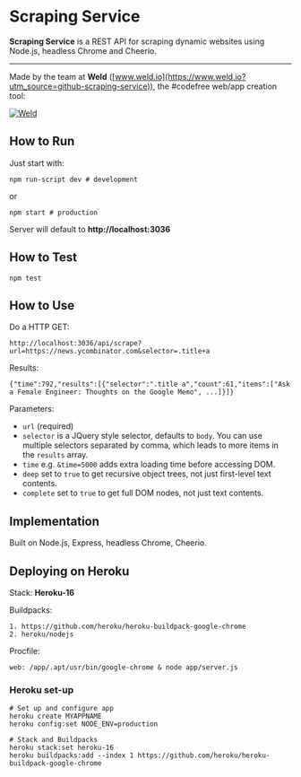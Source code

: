 # Scraping Service

**Scraping Service** is a REST API for scraping dynamic websites using Node.js, headless Chrome and Cheerio.

----------

Made by the team at **Weld** ([www.weld.io](https://www.weld.io?utm_source=github-scraping-service)), the #codefree web/app creation tool:

[![Weld](https://s3-eu-west-1.amazonaws.com/weld-social-and-blog/gif/weld_explained.gif?v2)](https://www.weld.io?utm_source=github-scraping-service)


## How to Run

Just start with:

	npm run-script dev # development

or

	npm start # production

Server will default to **http://localhost:3036**


## How to Test

	npm test


## How to Use

Do a HTTP GET:

	http://localhost:3036/api/scrape?url=https://news.ycombinator.com&selector=.title+a

Results:

	{"time":792,"results":[{"selector":".title a","count":61,"items":["Ask a Female Engineer: Thoughts on the Google Memo", ...]}]}

Parameters:

* `url` (required)
* `selector` is a JQuery style selector, defaults to `body`. You can use multiple selectors separated by comma, which leads to more items in the `results` array.
* `time` e.g. `&time=5000` adds extra loading time before accessing DOM.
* `deep` set to `true` to get recursive object trees, not just first-level text contents.
* `complete` set to `true` to get full DOM nodes, not just text contents.


## Implementation

Built on Node.js, Express, headless Chrome, Cheerio.


## Deploying on Heroku

Stack: **Heroku-16**

Buildpacks:

	1. https://github.com/heroku/heroku-buildpack-google-chrome
	2. heroku/nodejs

Procfile:

	web: /app/.apt/usr/bin/google-chrome & node app/server.js

### Heroku set-up

	# Set up and configure app
	heroku create MYAPPNAME
	heroku config:set NODE_ENV=production

	# Stack and Buildpacks
	heroku stack:set heroku-16
	heroku buildpacks:add --index 1 https://github.com/heroku/heroku-buildpack-google-chrome
